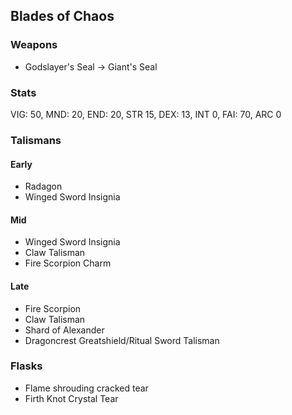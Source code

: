 ## Blades of Chaos

### Weapons

*   Godslayer's Seal → Giant's Seal

### Stats

VIG: 50, MND: 20, END: 20, STR 15, DEX: 13, INT 0, FAI: 70, ARC 0

### Talismans

#### Early

*   Radagon
*   Winged Sword Insignia

#### Mid

*   Winged Sword Insignia
*   Claw Talisman
*   Fire Scorpion Charm

#### Late

*   Fire Scorpion
*   Claw Talisman
*   Shard of Alexander
*   Dragoncrest Greatshield/Ritual Sword Talisman

### Flasks

*   Flame shrouding cracked tear
*   Firth Knot Crystal Tear